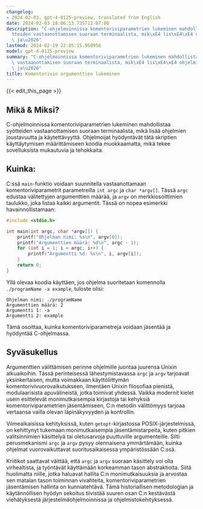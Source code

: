 ```yaml
---
changelog:
- 2024-02-03, gpt-4-0125-preview, translated from English
date: 2024-02-03 18:06:13.735712-07:00
description: "C-ohjelmoinnissa komentoriviparametrien lukeminen mahdollistaa sy\xF6\
  tteiden vastaanottamisen suoraan terminaalista, mik\xE4 lis\xE4\xE4 ohjelmien joustavuutta\
  \ ja\u2026"
lastmod: 2024-02-19 22:05:15.950956
model: gpt-4-0125-preview
summary: "C-ohjelmoinnissa komentoriviparametrien lukeminen mahdollistaa sy\xF6tteiden\
  \ vastaanottamisen suoraan terminaalista, mik\xE4 lis\xE4\xE4 ohjelmien joustavuutta\
  \ ja\u2026"
title: Komentorivin argumenttien lukeminen
---
```


{{< edit_this_page >}}

## Mikä & Miksi?

C-ohjelmoinnissa komentoriviparametrien lukeminen mahdollistaa syötteiden vastaanottamisen suoraan terminaalista, mikä lisää ohjelmien joustavuutta ja käytettävyyttä. Ohjelmoijat hyödyntävät tätä skriptien käyttäytymisen määrittämiseen koodia muokkaamatta, mikä tekee sovelluksista mukautuvia ja tehokkaita.

## Kuinka:

C:ssä `main`-funktio voidaan suunnitella vastaanottamaan komentoriviparametrit parametreilla `int argc` ja `char *argv[]`. Tässä `argc` edustaa välitettyjen argumenttien määrää, ja `argv` on merkkiosoittimien taulukko, joka listaa kaikki argumentit. Tässä on nopea esimerkki havainnollistamaan:

```c
#include <stdio.h>

int main(int argc, char *argv[]) {
    printf("Ohjelman nimi: %s\n", argv[0]);
    printf("Argumenttien määrä: %d\n", argc - 1);
    for (int i = 1; i < argc; i++) {
        printf("Argumentti %d: %s\n", i, argv[i]);
    }
    return 0;
}
```

Yllä olevaa koodia käyttäen, jos ohjelma suoritetaan komennolla `./programName -a example`, tuloste olisi:

```
Ohjelman nimi: ./programName
Argumenttien määrä: 2
Argumentti 1: -a
Argumentti 2: example
```

Tämä osoittaa, kuinka komentoriviparametreja voidaan jäsentää ja hyödyntää C-ohjelmassa.

## Syväsukellus

Argumenttien välittämisen perinne ohjelmille juontaa juurensa Unixin alkuaikoihin. Tässä perinteisessä lähestymistavassa `argc` ja `argv` tarjoavat yksinkertaisen, mutta voimakkaan käyttöliittymän komentorivivuorovaikutukseen, ilmentäen Unixin filosofiaa pienistä, modulaarisista apuvälineistä, jotka toimivat yhdessä. Vaikka modernit kielet usein esittelevät monimutkaisempia kirjastoja tai kehyksiä komentoriviparametrien jäsentämiseen, C:n metodin välittömyys tarjoaa vertaansa vailla olevan läpinäkyvyyden ja kontrollin.

Viimeaikaisissa kehityksissä, kuten `getopt`-kirjastossa POSIX-järjestelmissä, on kehittynyt tukemaan monimutkaisempia jäsentämistarpeita, kuten pitkien valitsinnimien käsittelyä tai oletusarvoja puuttuville argumenteille. Silti perusmekanismi `argc` ja `argv` pysyy olennaisena ymmärtämään, kuinka ohjelmat vuorovaikuttavat suoritusaikaisessa ympäristössään C:ssä.

Kriitikot saattavat väittää, että `argc` ja `argv` suoraan käsittely voi olla virhealtista, ja työntävät käyttämään korkeamman tason abstraktioita. Siitä huolimatta niille, jotka haluavat hallita C:n monimutkaisuuksia ja arvostaa sen matalan tason toiminnan vivahteita, komentoriviparametrien jäsentämisen hallinta on kunniatehtävä. Tämä historiallisen metodologian ja käytännöllisen hyödyn sekoitus tiivistää suuren osan C:n kestävästä viehätyksestä järjestelmäohjelmoinnissa ja ohjelmistokehityksessä.
